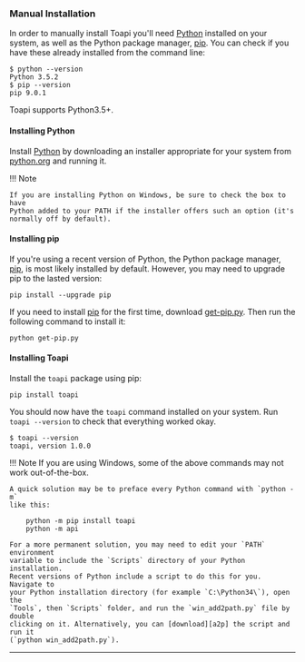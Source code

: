 ### Manual Installation

In order to manually install Toapi you'll need [Python] installed on your
system, as well as the Python package manager, [pip]. You can check if you have
these already installed from the command line:

```text
$ python --version
Python 3.5.2
$ pip --version
pip 9.0.1
```

Toapi supports Python3.5+.

#### Installing Python

Install [Python] by downloading an installer appropriate for your system from
[python.org] and running it.

!!! Note

    If you are installing Python on Windows, be sure to check the box to have
    Python added to your PATH if the installer offers such an option (it's
    normally off by default).

[python.org]: https://www.python.org/downloads/

#### Installing pip

If you're using a recent version of Python, the Python package manager, [pip],
is most likely installed by default. However, you may need to upgrade pip to the
lasted version:

```text
pip install --upgrade pip
```

If you need to install [pip] for the first time, download [get-pip.py].
Then run the following command to install it:

```text
python get-pip.py
```

#### Installing Toapi

Install the `toapi` package using pip:

```text
pip install toapi
```

You should now have the `toapi` command installed on your system. Run `toapi
--version` to check that everything worked okay.

```text
$ toapi --version
toapi, version 1.0.0
```

!!! Note
    If you are using Windows, some of the above commands may not work
    out-of-the-box.

    A quick solution may be to preface every Python command with `python -m`
    like this:

        python -m pip install toapi
        python -m api

    For a more permanent solution, you may need to edit your `PATH` environment
    variable to include the `Scripts` directory of your Python installation.
    Recent versions of Python include a script to do this for you. Navigate to
    your Python installation directory (for example `C:\Python34\`), open the
    `Tools`, then `Scripts` folder, and run the `win_add2path.py` file by double
    clicking on it. Alternatively, you can [download][a2p] the script and run it
    (`python win_add2path.py`).

[a2p]: https://svn.python.org/projects/python/trunk/Tools/scripts/win_add2path.py

---

[pip]: http://pip.readthedocs.io/en/stable/installing/
[get-pip.py]: https://bootstrap.pypa.io/get-pip.py
[Python]: https://www.python.org/
